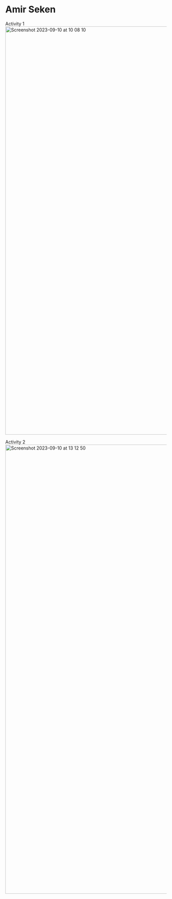 # Amir Seken

Activity 1
<img width="1270" alt="Screenshot 2023-09-10 at 10 08 10" src="https://github.com/amirseken/ECE444-F2023-Assignment1/assets/74365816/14268cae-3cb4-4eed-9cd5-12053953b9de">

Activity 2
<img width="1397" alt="Screenshot 2023-09-10 at 13 12 50" src="https://github.com/amirseken/ECE444-F2023-Assignment1/assets/74365816/3b27b7b0-6d89-4af5-84ae-eae2f39d55c0">
